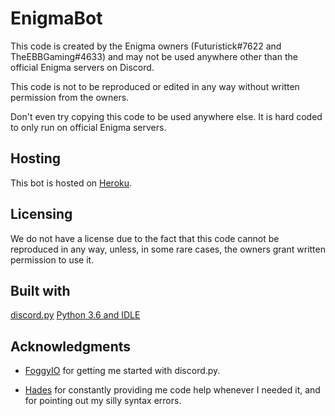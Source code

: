 # EnigmaBot
This code is created by the Enigma owners (Futuristick#7622 and TheEBBGaming#4633) and may not be used anywhere other than the official Enigma servers on Discord.

This code is not to be reproduced or edited in any way without written permission from the owners.

Don't even try copying this code to be used anywhere else. It is hard coded to only run on official Enigma servers.

## Hosting

This bot is hosted on [Heroku](https://www.heroku.com).

## Licensing

We do not have a license due to the fact that this code cannot be reproduced in any way, unless, in some rare cases, the owners grant written permission to use it.

## Built with

[discord.py](https://github.com/Rapptz/discord.py)
[Python 3.6 and IDLE](https://python.org)

## Acknowledgments

- [FoggyIO](https://github.com/FoggyIO/DiscordPythonBots) for getting me started with discord.py.

- [Hades](https://github.com/hades-99) for constantly providing me code help whenever I needed it, and for pointing out my silly syntax errors.
